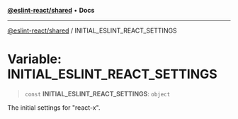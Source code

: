 [**@eslint-react/shared**](../README.md) • **Docs**

***

[@eslint-react/shared](../README.md) / INITIAL\_ESLINT\_REACT\_SETTINGS

# Variable: INITIAL\_ESLINT\_REACT\_SETTINGS

> `const` **INITIAL\_ESLINT\_REACT\_SETTINGS**: `object`

The initial settings for "react-x".
